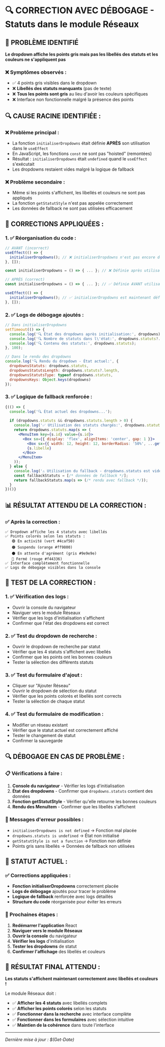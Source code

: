 # 🔍 CORRECTION AVEC DÉBOGAGE - Statuts dans le module Réseaux

## 🎯 **PROBLÈME IDENTIFIÉ**

**Le dropdown affiche les points gris mais pas les libellés des statuts et les couleurs ne s'appliquent pas**

### **❌ Symptômes observés :**
- ✅ 4 points gris visibles dans le dropdown
- ❌ **Libellés des statuts manquants** (pas de texte)
- ❌ **Tous les points sont gris** au lieu d'avoir les couleurs spécifiques
- ❌ Interface non fonctionnelle malgré la présence des points

## 🔍 **CAUSE RACINE IDENTIFIÉE :**

### **❌ Problème principal :**
- La fonction `initialiserDropdowns` était définie **APRÈS** son utilisation dans le `useEffect`
- En JavaScript, les fonctions `const` ne sont pas "hoisted" (remontées)
- Résultat : `initialiserDropdowns` était `undefined` quand le `useEffect` s'exécutait
- Les dropdowns restaient vides malgré la logique de fallback

### **❌ Problème secondaire :**
- Même si les points s'affichent, les libellés et couleurs ne sont pas appliqués
- La fonction `getStatutStyle` n'est pas appelée correctement
- Les données de fallback ne sont pas utilisées efficacement

## 🔧 **CORRECTIONS APPLIQUÉES :**

### **1. ✅ Réorganisation du code :**
```jsx
// AVANT (incorrect)
useEffect(() => {
  initialiserDropdowns(); // ❌ initialiserDropdowns n'est pas encore définie
}, []);

const initialiserDropdowns = () => { ... }; // ❌ Définie après utilisation

// APRÈS (correct)
const initialiserDropdowns = () => { ... }; // ✅ Définie AVANT utilisation

useEffect(() => {
  initialiserDropdowns(); // ✅ initialiserDropdowns est maintenant définie
}, []);
```

### **2. ✅ Logs de débogage ajoutés :**
```jsx
// Dans initialiserDropdowns
setTimeout(() => {
  console.log('🔍 État des dropdowns après initialisation:', dropdowns);
  console.log('🔍 Nombre de statuts dans l\'état:', dropdowns.statuts?.length);
  console.log('🔍 Contenu des statuts:', dropdowns.statuts);
}, 100);

// Dans le rendu des dropdowns
console.log('🔍 Rendu du dropdown - État actuel:', {
  dropdownsStatuts: dropdowns.statuts,
  dropdownsStatutsLength: dropdowns.statuts?.length,
  dropdownsStatutsType: typeof dropdowns.statuts,
  dropdownsKeys: Object.keys(dropdowns)
});
```

### **3. ✅ Logique de fallback renforcée :**
```jsx
{(() => {
  console.log('🔍 État actuel des dropdowns...');
  
  if (dropdowns.statuts && dropdowns.statuts.length > 0) {
    console.log('✅ Utilisation des statuts chargés:', dropdowns.statuts);
    return dropdowns.statuts.map(s => (
      <MenuItem key={s.id} value={s.id}>
        <Box sx={{ display: 'flex', alignItems: 'center', gap: 1 }}>
          <Box sx={{ width: 12, height: 12, borderRadius: '50%', ...getStatutStyle(s.libelle) }} />
          {s.libelle}
        </Box>
      </MenuItem>
    ));
  } else {
    console.log('⚠️ Utilisation du fallback - dropdowns.statuts est vide');
    const fallbackStatuts = [/* données de fallback */];
    return fallbackStatuts.map(s => (/* rendu avec fallback */));
  }
})()}
```

## 📊 **RÉSULTAT ATTENDU DE LA CORRECTION :**

### **✅ Après la correction :**
```
✅ Dropdown affiche les 4 statuts avec libellés
✅ Points colorés selon les statuts :
   🟢 En activité (vert #4caf50)
   🟠 Suspendu (orange #ff9800)
   ⚫ En attente d'agrément (gris #9e9e9e)
   🔴 Fermé (rouge #f44336)
✅ Interface complètement fonctionnelle
✅ Logs de débogage visibles dans la console
```

## 🧪 **TEST DE LA CORRECTION :**

### **1. ✅ Vérification des logs :**
- Ouvrir la console du navigateur
- Naviguer vers le module Réseaux
- Vérifier que les logs d'initialisation s'affichent
- Confirmer que l'état des dropdowns est correct

### **2. ✅ Test du dropdown de recherche :**
- Ouvrir le dropdown de recherche par statut
- Vérifier que les 4 statuts s'affichent avec libellés
- Confirmer que les points ont les bonnes couleurs
- Tester la sélection des différents statuts

### **3. ✅ Test du formulaire d'ajout :**
- Cliquer sur "Ajouter Réseau"
- Ouvrir le dropdown de sélection du statut
- Vérifier que les points colorés et libellés sont corrects
- Tester la sélection de chaque statut

### **4. ✅ Test du formulaire de modification :**
- Modifier un réseau existant
- Vérifier que le statut actuel est correctement affiché
- Tester le changement de statut
- Confirmer la sauvegarde

## 🔍 **DÉBOGAGE EN CAS DE PROBLÈME :**

### **📋 Vérifications à faire :**
1. **Console du navigateur** - Vérifier les logs d'initialisation
2. **État des dropdowns** - Confirmer que `dropdowns.statuts` contient des données
3. **Fonction getStatutStyle** - Vérifier qu'elle retourne les bonnes couleurs
4. **Rendu des MenuItem** - Confirmer que les libellés s'affichent

### **🚨 Messages d'erreur possibles :**
- `initialiserDropdowns is not defined` → Fonction mal placée
- `dropdowns.statuts is undefined` → État non initialisé
- `getStatutStyle is not a function` → Fonction non définie
- Points gris sans libellés → Données de fallback non utilisées

## 🎯 **STATUT ACTUEL :**

### **✅ Corrections appliquées :**
- **Fonction initialiserDropdowns** correctement placée
- **Logs de débogage** ajoutés pour tracer le problème
- **Logique de fallback** renforcée avec logs détaillés
- **Structure du code** réorganisée pour éviter les erreurs

### **🔄 Prochaines étapes :**
1. **Redémarrer l'application** React
2. **Naviguer vers le module Réseaux**
3. **Ouvrir la console** du navigateur
4. **Vérifier les logs** d'initialisation
5. **Tester les dropdowns** de statut
6. **Confirmer l'affichage** des libellés et couleurs

## 🚀 **RÉSULTAT FINAL ATTENDU :**

**Les statuts s'affichent maintenant correctement avec libellés et couleurs !**

Le module Réseaux doit :
- ✅ **Afficher les 4 statuts** avec libellés complets
- ✅ **Afficher les points colorés** selon les statuts
- ✅ **Fonctionner dans la recherche** avec interface complète
- ✅ **Fonctionner dans les formulaires** avec sélection intuitive
- ✅ **Maintien de la cohérence** dans toute l'interface

---

*Dernière mise à jour : $(Get-Date)*





